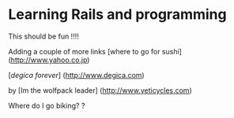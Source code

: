 # Learning Rails and programming #

This should be fun  !!!!

Adding a couple of more links 
[where to go for sushi] (http://www.yahoo.co.jp)

[*degica forever*] (http://www.degica.com)

by [Im the wolfpack leader] (http://www.yeticycles.com)


Where do I go biking? ?

